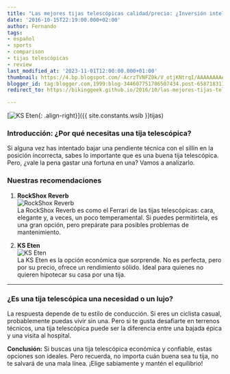 ```yaml
---
title: "Las mejores tijas telescópicas calidad/precio: ¿Inversión inteligente o dinero tirado?"
date: '2016-10-15T22:19:00.000+02:00'
author: Fernando
tags:
- español
- sports
- comparison
- tijas telescópicas
- review
last_modified_at: '2023-11-01T12:00:00.000+01:00'
thumbnail: https://4.bp.blogspot.com/-AcrzTVNFZ0k/V_otjKNtrqI/AAAAAAAAA28/yc_upg1AUVcojspmLGUVL7PIJQgAmEU6QCLcB/s72-c/ks%2Beten.jpg
blogger_id: tag:blogger.com,1999:blog-344607751786507434.post-6587183119908818704
redirect_to: https://bikinggeek.github.io/2016/10/las-mejores-tijas-telescopicas-calidad-precio.html

---
```


[![KS Eten](https://4.bp.blogspot.com/-AcrzTVNFZ0k/V_otjKNtrqI/AAAAAAAAA28/yc_upg1AUVcojspmLGUVL7PIJQgAmEU6QCLcB/s72-c/ks%2Beten.jpg){: .align-right}]({{ site.constants.wsib }}tijas)

### Introducción: ¿Por qué necesitas una tija telescópica?

Si alguna vez has intentado bajar una pendiente técnica con el sillín en la posición incorrecta, sabes lo importante que es una buena tija telescópica. Pero, ¿vale la pena gastar una fortuna en una? Vamos a analizarlo.

### Nuestras recomendaciones

1. **RockShox Reverb**  
   ![RockShox Reverb](https://3.bp.blogspot.com/-bZXYNg9x03s/WAFW1UA2smI/AAAAAAAAA38/qezUl0AWbq4XXL5PiA0Sg81IDSskKbPlwCLcB/s200/rockshox%2Breverb.jpg)  
   La RockShox Reverb es como el Ferrari de las tijas telescópicas: cara, elegante y, a veces, un poco temperamental. Si puedes permitírtela, es una gran opción, pero prepárate para posibles problemas de mantenimiento.

2. **KS Eten**  
   ![KS Eten](https://4.bp.blogspot.com/-AcrzTVNFZ0k/V_otjKNtrqI/AAAAAAAAA28/yc_upg1AUVcojspmLGUVL7PIJQgAmEU6QCLcB/s72-c/ks%2Beten.jpg)  
   La KS Eten es la opción económica que sorprende. No es perfecta, pero por su precio, ofrece un rendimiento sólido. Ideal para quienes no quieren hipotecar su casa por una tija.

---

### ¿Es una tija telescópica una necesidad o un lujo?

La respuesta depende de tu estilo de conducción. Si eres un ciclista casual, probablemente puedas vivir sin una. Pero si te gusta desafiarte en terrenos técnicos, una tija telescópica puede ser la diferencia entre una bajada épica y una visita al hospital.

**Conclusión:** Si buscas una tija telescópica económica y confiable, estas opciones son ideales. Pero recuerda, no importa cuán buena sea tu tija, no te salvará de una mala línea. ¡Elige sabiamente y mantén el equilibrio!
